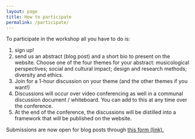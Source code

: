 ```yaml
---
layout: page
title: How to participate
permalink: /participate/
---
```


To participate in the workshop all you have to do is:

1. sign up!
2. send us an abstract (blog post) and a short bio to present on the website. Choose one of the four themes for your abstract: musicological perspectives; social and cultural impact; design and research methods; diversity and ethics.
3. Join for a 1-hour discussion on your theme (and the other themes if you want!) 
4. Discussions will occur over video conferencing as well in a communal discussion document / whiteboard. You can add to this at any time over the conference.
5. At the end of the conference, the discussions will be distilled into a framework that will be published on the website.

Submissions are now open for blog posts through [this form (link).](https://docs.google.com/forms/d/e/1FAIpQLSeJhT8SXipB-4jGUSGAAWD6n4n3n3nYe_vjwxn1SbBApD62lA/viewform?usp=sf_link)
